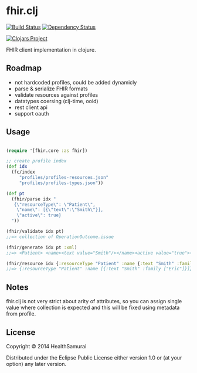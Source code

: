 # fhir.clj

[![Build Status](https://travis-ci.org/fhirbase/fhir.clj.svg)](https://travis-ci.org/fhirbase/fhir.clj) [![Dependency Status](https://www.versioneye.com/user/projects/54c823486c63105469000026/badge.svg?style=flat)](https://www.versioneye.com/user/projects/54c823486c63105469000026)

[![Clojars Project](http://clojars.org/fhir/latest-version.svg)](http://clojars.org/fhir)


FHIR client implementation in clojure.

## Roadmap

* not hardcoded profiles, could be added dynamicly
* parse & serialize FHIR formats
* validate resources against profiles
* datatypes coersing (clj-time, ooid)
* rest client api
* support oauth

## Usage

```clj

(require '[fhir.core :as fhir])

;; create profile index
(def idx
  (fc/index
     "profiles/profiles-resources.json"
     "profiles/profiles-types.json"))

(def pt
  (fhir/parse idx "
   {\"resourceType\": \"Patient\",
    \"name\": [{\"text\":\"Smith\"}],
    \"active\": true}
  "))

(fhir/validate idx pt)
;;=> collection of OperationOutcome.issue

(fhir/generate idx pt :xml)
;;=> <Patient> <name><text value="Smith"/></name><active value="true"></Patient>

(fhir/resource idx {:resourceType "Patient" :name {:text "Smith" :family "Eric"}})
;;=> {:resourceType "Patient" :name [{:text "Smith" :family ["Eric"]}]}

```

## Notes

fhir.clj is not very strict about arity of attributes,
so you can assign single value where collection is expected
and this will be fixed using metadata from profile.

## License

Copyright © 2014 HealthSamurai

Distributed under the Eclipse Public License either version 1.0 or (at
your option) any later version.
